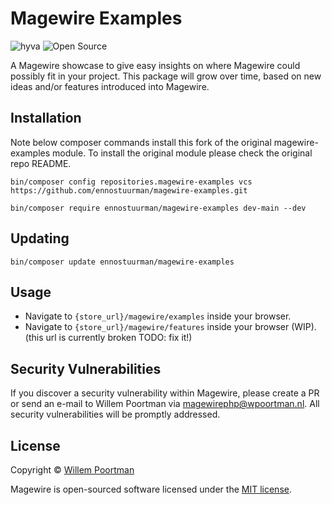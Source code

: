 # Magewire Examples
![hyva](https://img.shields.io/badge/Hyva_Themes-Only-1abc9c)
![Open Source](https://img.shields.io/badge/Open-Source-1abc9c)

A Magewire showcase to give easy insights on where Magewire could possibly fit in your project. This
package will grow over time, based on new ideas and/or features introduced into Magewire.

## Installation

Note below composer commands install this fork of the original magewire-examples module. 
To install the original module please check the original repo README.

```
bin/composer config repositories.magewire-examples vcs https://github.com/ennostuurman/magewire-examples.git 
```

```
bin/composer require ennostuurman/magewire-examples dev-main --dev
```

## Updating

```
bin/composer update ennostuurman/magewire-examples
```

## Usage
- Navigate to ```{store_url}/magewire/examples``` inside your browser.
- Navigate to ```{store_url}/magewire/features``` inside your browser (WIP). (this url is currently broken TODO: fix it!)

## Security Vulnerabilities
If you discover a security vulnerability within Magewire, please create a PR or send an e-mail to Willem Poortman via [magewirephp@wpoortman.nl](mailto:magewirephp@wpoortman.nl). All security vulnerabilities will be promptly addressed.

## License
Copyright © [Willem Poortman](https://github.com/wpoortman)

Magewire is open-sourced software licensed under the [MIT license](LICENSE.md).
